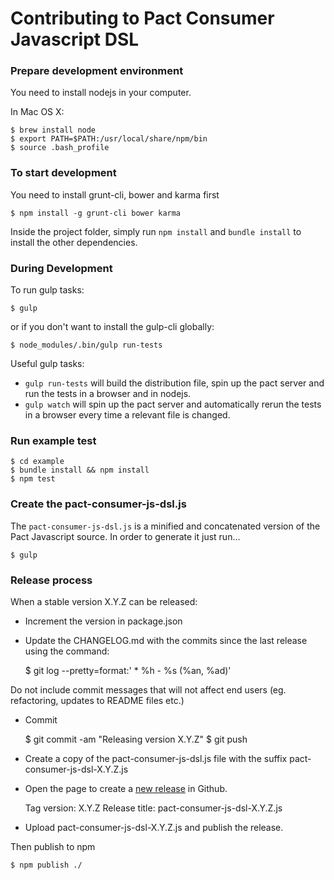 # Contributing to Pact Consumer Javascript DSL

### Prepare development environment

You need to install nodejs in your computer.

In Mac OS X:

    $ brew install node
    $ export PATH=$PATH:/usr/local/share/npm/bin
    $ source .bash_profile

### To start development

You need to install grunt-cli, bower and karma first

    $ npm install -g grunt-cli bower karma

Inside the project folder, simply run `npm install` and `bundle install` to install the other dependencies.

### During Development

To run gulp tasks:

    $ gulp

or if you don't want to install the gulp-cli globally:

    $ node_modules/.bin/gulp run-tests

Useful gulp tasks:
- `gulp run-tests` will build the distribution file, spin up the pact server and run the tests in a browser and in nodejs.
- `gulp watch` will spin up the pact server and automatically rerun the tests in a browser every time a relevant file is changed.

### Run example test

    $ cd example
    $ bundle install && npm install
    $ npm test

### Create the pact-consumer-js-dsl.js

The `pact-consumer-js-dsl.js` is a minified and concatenated version of the Pact Javascript source. In order to generate it just run...

    $ gulp

### Release process

When a stable version X.Y.Z can be released:

* Increment the version in package.json
* Update the CHANGELOG.md with the commits since the last release using the command:

    $ git log --pretty=format:'  * %h - %s (%an, %ad)'

Do not include commit messages that will not affect end users (eg. refactoring, updates to README files etc.)

* Commit

    $ git commit -am "Releasing version X.Y.Z"
    $ git push

* Create a copy of the pact-consumer-js-dsl.js file with the suffix pact-consumer-js-dsl-X.Y.Z.js
* Open the page to create a [new release][new-release] in Github.

    Tag version: X.Y.Z
    Release title: pact-consumer-js-dsl-X.Y.Z.js

* Upload pact-consumer-js-dsl-X.Y.Z.js and publish the release.

Then publish to npm

    $ npm publish ./


[new-release]: https://github.com/DiUS/pact-consumer-js-dsl/releases/new
